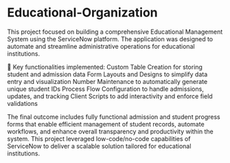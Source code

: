 # Educational-Organization 
This project focused on building a comprehensive Educational Management System using the ServiceNow platform. The application was designed to automate and streamline administrative operations for educational institutions.

🔹 Key functionalities implemented:
Custom Table Creation for storing student and admission data
Form Layouts and Designs to simplify data entry and visualization
Number Maintenance to automatically generate unique student IDs
Process Flow Configuration to handle admissions, updates, and tracking
Client Scripts to add interactivity and enforce field validations

The final outcome includes fully functional admission and student progress forms that enable efficient management of student records, automate workflows, and enhance overall transparency and productivity within the system. This project leveraged low-code/no-code capabilities of ServiceNow to deliver a scalable solution tailored for educational institutions.
